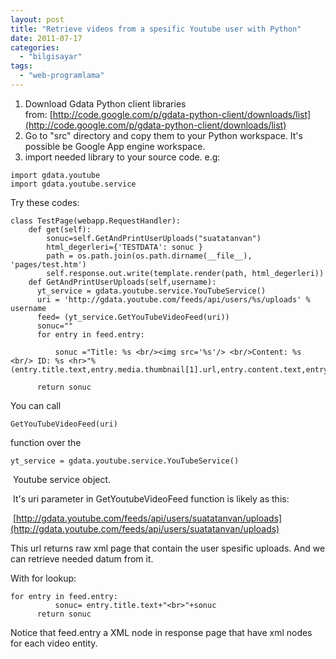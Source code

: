 ```yaml
---
layout: post
title: "Retrieve videos from a spesific Youtube user with Python"
date: 2011-07-17
categories: 
  - "bilgisayar"
tags: 
  - "web-programlama"
---
```


1. Download Gdata Python client libraries from: [http://code.google.com/p/gdata-python-client/downloads/list](http://code.google.com/p/gdata-python-client/downloads/list)
2. Go to "src" directory and copy them to your Python workspace. It's possible be Google App engine workspace.
3. import needed library to your source code. e.g:

```
import gdata.youtube
import gdata.youtube.service
```

Try these codes:

```
class TestPage(webapp.RequestHandler):
    def get(self):
        sonuc=self.GetAndPrintUserUploads("suatatanvan")
        html_degerleri={'TESTDATA': sonuc }
        path = os.path.join(os.path.dirname(__file__), 'pages/test.htm')
        self.response.out.write(template.render(path, html_degerleri))
    def GetAndPrintUserUploads(self,username):
      yt_service = gdata.youtube.service.YouTubeService()
      uri = 'http://gdata.youtube.com/feeds/api/users/%s/uploads' % username
      feed= (yt_service.GetYouTubeVideoFeed(uri))
      sonuc=""
      for entry in feed.entry:
    
          sonuc ="Title: %s <br/><img src='%s'/> <br/>Content: %s <br/> ID: %s <hr>"%(entry.title.text,entry.media.thumbnail[1].url,entry.content.text,entry.id)+sonuc
          
      return sonuc
```

You can call

```
GetYouTubeVideoFeed(uri)
```

function over the

```
yt_service = gdata.youtube.service.YouTubeService()
```

 Youtube service object.

 It's uri parameter in GetYoutubeVideoFeed function is likely as this:

 [http://gdata.youtube.com/feeds/api/users/suatatanvan/uploads](http://gdata.youtube.com/feeds/api/users/suatatanvan/uploads)

This url returns raw xml page that contain the user spesific uploads. And we can retrieve needed datum from it.

With for lookup:

```
for entry in feed.entry:
          sonuc= entry.title.text+"<br>"+sonuc
      return sonuc
```

Notice that feed.entry a XML node in response page that have xml nodes for each video entity.
